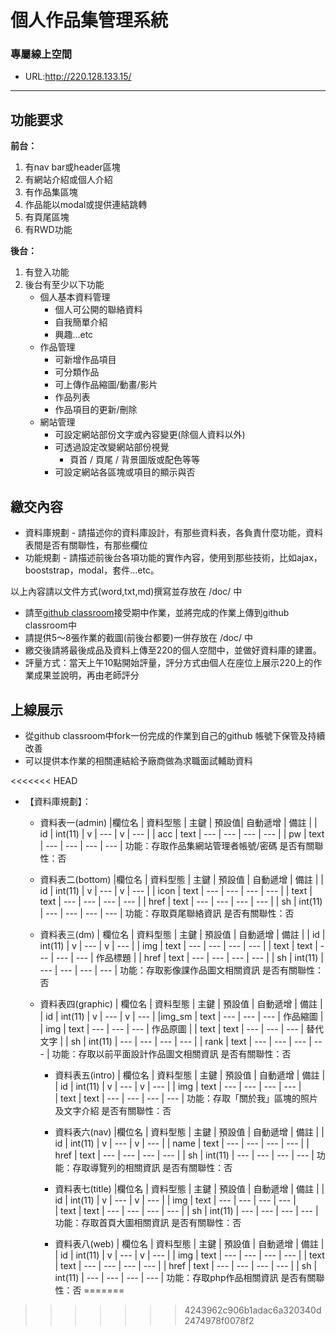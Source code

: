 # 個人作品集管理系統

### 專屬線上空間
  * URL:http://220.128.133.15/

---
## 功能要求
**前台：**
1. 有nav bar或header區塊
2. 有網站介紹或個人介紹
3. 有作品集區塊
4. 作品能以modal或提供連結跳轉
5. 有頁尾區塊
6. 有RWD功能

**後台：**
1. 有登入功能
2. 後台有至少以下功能
   * 個人基本資料管理
     * 個人可公開的聯絡資料
     * 自我簡單介紹
     * 興趣...etc
   * 作品管理
     * 可新增作品項目
     * 可分類作品
     * 可上傳作品縮圖/動畫/影片
     * 作品列表
     * 作品項目的更新/刪除
   * 網站管理
     * 可設定網站部份文字或內容變更(除個人資料以外)
     * 可透過設定改變網站部份視覺
       * 頁首 / 頁尾 / 背景圖版或配色等等
     * 可設定網站各區塊或項目的顯示與否

## 繳交內容

* 資料庫規劃 - 請描述你的資料庫設計，有那些資料表，各負責什麼功能，資料表間是否有關聯性，有那些欄位
* 功能規劃 - 請描述前後台各項功能的實作內容，使用到那些技術，比如ajax，booststrap，modal，套件...etc。

以上內容請以文件方式(word,txt,md)撰寫並存放在 /doc/ 中

* 請至[github classroom](https://classroom.github.com/)接受期中作業，並將完成的作業上傳到github classroom中
* 請提供5～8張作業的截圖(前後台都要)一併存放在 /doc/ 中
* 繳交後請將最後成品及資料上傳至220的個人空間中，並做好資料庫的建置。
* 評量方式：當天上午10點開始評量，評分方式由個人在座位上展示220上的作業成果並說明，再由老師評分

## 上線展示
* 從github classroom中fork一份完成的作業到自己的github 帳號下保管及持續改善
* 可以提供本作業的相關連結給予廠商做為求職面試輔助資料


<<<<<<< HEAD
* 【資料庫規劃】：

    * 資料表一(admin)
        |欄位名 | 資料型態 |  主鍵 | 預設值| 自動遞增 | 備註 |
        |  id  |  int(11) |  v   |  ---  |   v     | ---  |
        |  acc |  text    |  --- |  ---  |   ---   | ---  |
        |  pw  |  text    |  --- |  ---  |   ---   | ---  |
        功能：存取作品集網站管理者帳號/密碼
        是否有關聯性：否

    * 資料表二(bottom)
        |欄位名 | 資料型態 |  主鍵 | 預設值 | 自動遞增 | 備註 |
        |  id   |  int(11) |  v   |  ---  |   v     | ---  |
        |  icon |  text    |  --- |  ---  |   ---   | ---  |
        |  text |  text    |  --- |  ---  |   ---   | ---  |
        |  href |  text    |  --- |  ---  |   ---   | ---  |
        |  sh   |  int(11) |  --- |  ---  |   ---   | ---  |
        功能：存取頁尾聯絡資訊
        是否有關聯性：否

    * 資料表三(dm)
        | 欄位名 | 資料型態 |  主鍵 | 預設值 | 自動遞增 | 備註 |
        |  id   |  int(11) |  v   |  ---  |   v     | ---  |
        |  img  |  text    |  --- |  ---  |   ---   | ---  |
        |  text |  text    |  --- |  ---  |   ---   | 作品標題 |
        |  href |  text    |  --- |  ---  |   ---   | ---  |
        |  sh   |  int(11) |  --- |  ---  |   ---   | ---  |
        功能：存取影像課作品圖文相關資訊
        是否有關聯性：否

    * 資料表四(graphic)
        | 欄位名 | 資料型態 |  主鍵 | 預設值 | 自動遞增 | 備註 |
        |  id   |  int(11) |  v   |  ---  |   v     | ---  |
        |img_sm |  text    |  --- |  ---  |   ---   | 作品縮圖 |
        |  img  |  text    |  --- |  ---  |   ---   | 作品原圖 |
        |  text |  text    |  --- |  ---  |   ---   | 替代文字 |
        |  sh   |  int(11) |  --- |  ---  |   ---   | ---  |
        |  rank |  text    |  --- |  ---  |   ---   | ---  |
        功能：存取以前平面設計作品圖文相關資訊
        是否有關聯性：否

        * 資料表五(intro)
        | 欄位名 | 資料型態 |  主鍵 | 預設值 | 自動遞增 | 備註 |
        |  id   |  int(11) |  v   |  ---  |   v     | ---  |
        |  img  |  text    |  --- |  ---  |   ---   | ---  |  
        |  text |  text    |  --- |  ---  |   ---   | ---  |
        功能：存取「關於我」區塊的照片及文字介紹
        是否有關聯性：否

        * 資料表六(nav)
        |欄位名 | 資料型態 |  主鍵 | 預設值 | 自動遞增 | 備註 |
        |  id   |  int(11) |  v   |  ---  |   v     | ---  |
        |  name |  text    |  --- |  ---  |   ---   | ---  |
        |  href |  text    |  --- |  ---  |   ---   | ---  |
        |  sh   |  int(11) |  --- |  ---  |   ---   | ---  |
        功能：存取導覽列的相關資訊
        是否有關聯性：否

        * 資料表七(title)
        |欄位名 | 資料型態 |  主鍵 | 預設值 | 自動遞增 | 備註 |
        |  id   |  int(11) |  v   |  ---  |   v     | ---  |
        |  img  |  text    |  --- |  ---  |   ---   | ---  |  
        |  text |  text    |  --- |  ---  |   ---   | ---  |
        |  sh   |  int(11) |  --- |  ---  |   ---   | ---  |
        功能：存取首頁大圖相關資訊
        是否有關聯性：否

        * 資料表八(web)
        | 欄位名 | 資料型態 | 主鍵 | 預設值 | 自動遞增 | 備註 |
        |  id   |  int(11) |  v   |  ---  |   v     | ---  |
        |  img  |  text    |  --- |  ---  |   ---   | ---  |
        |  text |  text    |  --- |  ---  |   ---   | ---  |
        |  href |  text    |  --- |  ---  |   ---   | ---  |
        |  sh   |  int(11) |  --- |  ---  |   ---   | ---  |
        功能：存取php作品相關資訊
        是否有關聯性：否
=======


   
>>>>>>> 4243962c906b1adac6a320340d2474978f0078f2

